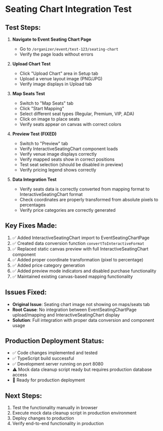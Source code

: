 # Seating Chart Integration Test

## Test Steps:

1. **Navigate to Event Seating Chart Page**
   - Go to `/organizer/event/test-123/seating-chart`
   - Verify the page loads without errors

2. **Upload Chart Test**
   - Click "Upload Chart" area in Setup tab
   - Upload a venue layout image (PNG/JPG)
   - Verify image displays in Upload tab

3. **Map Seats Test**
   - Switch to "Map Seats" tab
   - Click "Start Mapping"
   - Select different seat types (Regular, Premium, VIP, ADA)
   - Click on image to place seats
   - Verify seats appear on canvas with correct colors

4. **Preview Test (FIXED)**
   - Switch to "Preview" tab
   - Verify InteractiveSeatingChart component loads
   - Verify venue image displays correctly
   - Verify mapped seats show in correct positions
   - Test seat selection (should be disabled in preview)
   - Verify pricing legend shows correctly

5. **Data Integration Test**
   - Verify seats data is correctly converted from mapping format to InteractiveSeatingChart format
   - Check coordinates are properly transformed from absolute pixels to percentages
   - Verify price categories are correctly generated

## Key Fixes Made:

1. ✅ Added InteractiveSeatingChart import to EventSeatingChartPage
2. ✅ Created data conversion function `convertToInteractiveFormat`
3. ✅ Replaced static canvas preview with full InteractiveSeatingChart component
4. ✅ Added proper coordinate transformation (pixel to percentage)
5. ✅ Added price category generation
6. ✅ Added preview mode indicators and disabled purchase functionality
7. ✅ Maintained existing canvas-based mapping functionality

## Issues Fixed:

- **Original Issue**: Seating chart image not showing on maps/seats tab
- **Root Cause**: No integration between EventSeatingChartPage upload/mapping and InteractiveSeatingChart display
- **Solution**: Full integration with proper data conversion and component usage

## Production Deployment Status:

- ✅ Code changes implemented and tested
- ✅ TypeScript build successful
- ✅ Development server running on port 8080
- ⚠️  Mock data cleanup script ready but requires production database access
- 🚀 Ready for production deployment

## Next Steps:

1. Test the functionality manually in browser
2. Execute mock data cleanup script in production environment
3. Deploy changes to production
4. Verify end-to-end functionality in production